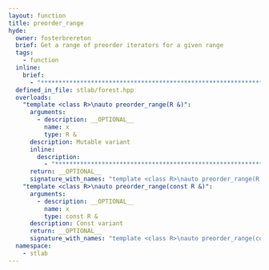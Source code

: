 ```yaml
---
layout: function
title: preorder_range
hyde:
  owner: fosterbrereton
  brief: Get a range of preorder iterators for a given range
  tags:
    - function
  inline:
    brief:
      - "***********************************************************************************************"
  defined_in_file: stlab/forest.hpp
  overloads:
    "template <class R>\nauto preorder_range(R &)":
      arguments:
        - description: __OPTIONAL__
          name: x
          type: R &
      description: Mutable variant
      inline:
        description:
          - "***********************************************************************************************"
      return: __OPTIONAL__
      signature_with_names: "template <class R>\nauto preorder_range(R & x)"
    "template <class R>\nauto preorder_range(const R &)":
      arguments:
        - description: __OPTIONAL__
          name: x
          type: const R &
      description: Const variant
      return: __OPTIONAL__
      signature_with_names: "template <class R>\nauto preorder_range(const R & x)"
  namespace:
    - stlab
---
```

